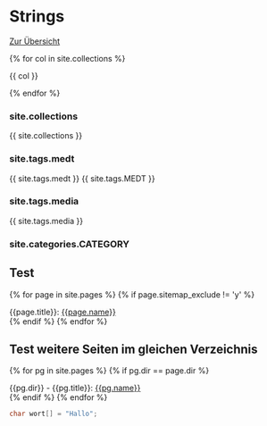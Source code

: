# Strings

[Zur Übersicht](/index)


{% for col in site.collections %}
<div>{{ col }}</div>

{% endfor %}

### site.collections

{{ site.collections }}

### site.tags.medt
{{ site.tags.medt }}
{{ site.tags.MEDT }}

### site.tags.media
{{ site.tags.media }}


### site.categories.CATEGORY


## Test 
{% for page in site.pages %}
{% if page.sitemap_exclude != 'y' %}
<div>{{page.title}}: <a href="{{page.url}}">{{page.name}}</a></div>
{% endif %}
{% endfor %}

## Test weitere Seiten im gleichen Verzeichnis
{% for pg in site.pages %}
{% if  pg.dir == page.dir %}
<div>{{pg.dir}} - {{pg.title}}: <a href="{{pg.url}}">{{pg.name}}</a></div>
{% endif %}
{% endfor %}





```c
char wort[] = "Hallo";
```
